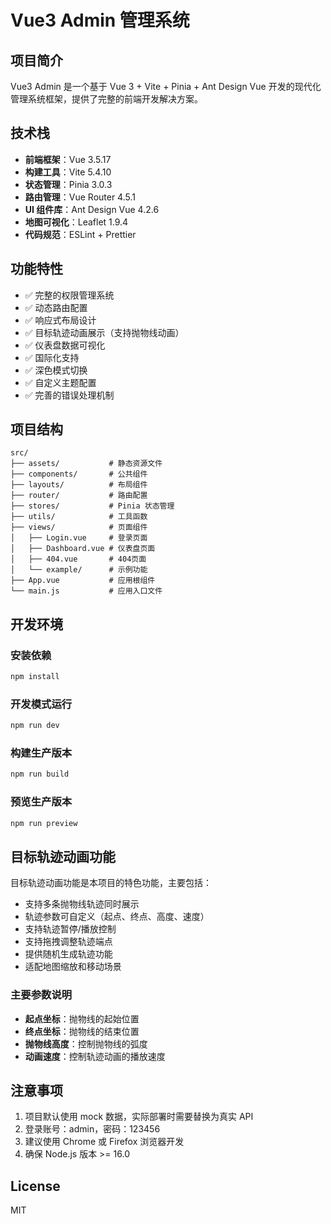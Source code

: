 # Vue3 Admin 管理系统

## 项目简介

Vue3 Admin 是一个基于 Vue 3 + Vite + Pinia + Ant Design Vue 开发的现代化管理系统框架，提供了完整的前端开发解决方案。

## 技术栈

- **前端框架**：Vue 3.5.17
- **构建工具**：Vite 5.4.10
- **状态管理**：Pinia 3.0.3
- **路由管理**：Vue Router 4.5.1
- **UI 组件库**：Ant Design Vue 4.2.6
- **地图可视化**：Leaflet 1.9.4
- **代码规范**：ESLint + Prettier

## 功能特性

- ✅ 完整的权限管理系统
- ✅ 动态路由配置
- ✅ 响应式布局设计
- ✅ 目标轨迹动画展示（支持抛物线动画）
- ✅ 仪表盘数据可视化
- ✅ 国际化支持
- ✅ 深色模式切换
- ✅ 自定义主题配置
- ✅ 完善的错误处理机制

## 项目结构

```
src/
├── assets/           # 静态资源文件
├── components/       # 公共组件
├── layouts/          # 布局组件
├── router/           # 路由配置
├── stores/           # Pinia 状态管理
├── utils/            # 工具函数
├── views/            # 页面组件
│   ├── Login.vue     # 登录页面
│   ├── Dashboard.vue # 仪表盘页面
│   ├── 404.vue       # 404页面
│   └── example/      # 示例功能
├── App.vue           # 应用根组件
└── main.js           # 应用入口文件
```

## 开发环境

### 安装依赖

```bash
npm install
```

### 开发模式运行

```bash
npm run dev
```

### 构建生产版本

```bash
npm run build
```

### 预览生产版本

```bash
npm run preview
```

## 目标轨迹动画功能

目标轨迹动画功能是本项目的特色功能，主要包括：

- 支持多条抛物线轨迹同时展示
- 轨迹参数可自定义（起点、终点、高度、速度）
- 支持轨迹暂停/播放控制
- 支持拖拽调整轨迹端点
- 提供随机生成轨迹功能
- 适配地图缩放和移动场景

### 主要参数说明

- **起点坐标**：抛物线的起始位置
- **终点坐标**：抛物线的结束位置
- **抛物线高度**：控制抛物线的弧度
- **动画速度**：控制轨迹动画的播放速度

## 注意事项

1. 项目默认使用 mock 数据，实际部署时需要替换为真实 API
2. 登录账号：admin，密码：123456
3. 建议使用 Chrome 或 Firefox 浏览器开发
4. 确保 Node.js 版本 >= 16.0

## License

MIT
